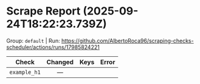 # Scrape Report (2025-09-24T18:22:23.739Z)

Group: `default`  |  Run: https://github.com/AlbertoRoca96/scraping-checks-scheduler/actions/runs/17985824221

| Check | Changed | Keys | Error |
|---|:---:|:--|:--|
| `example_h1` | — |  |  |
